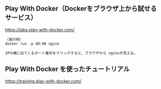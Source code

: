 ## Play With Docker（Dockerをブラウザ上から試せるサービス）
https://labs.play-with-docker.com/

```
（実行例）
docker run -p 80:80 nginx

IPの横に出てくるポート番号をクリックすると、ブラウザから nginxが見える。
```

## Play With Docker を使ったチュートリアル
https://training.play-with-docker.com/





